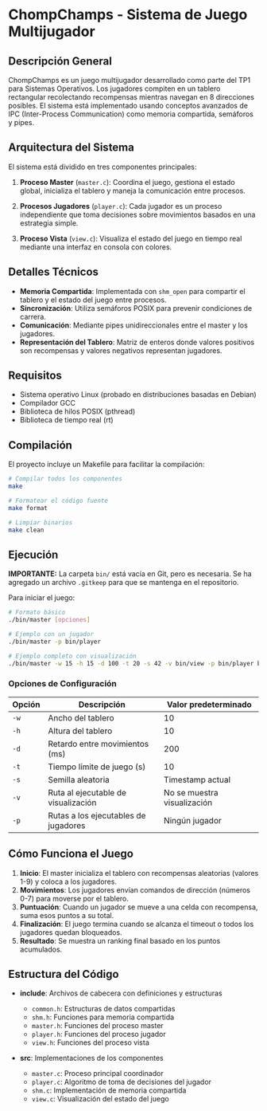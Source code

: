 # ChompChamps - Sistema de Juego Multijugador

## Descripción General

ChompChamps es un juego multijugador desarrollado como parte del TP1 para Sistemas Operativos. Los jugadores compiten en un tablero rectangular recolectando recompensas mientras navegan en 8 direcciones posibles. El sistema está implementado usando conceptos avanzados de IPC (Inter-Process Communication) como memoria compartida, semáforos y pipes.

## Arquitectura del Sistema

El sistema está dividido en tres componentes principales:

1. **Proceso Master** (`master.c`): Coordina el juego, gestiona el estado global, inicializa el tablero y maneja la comunicación entre procesos.

2. **Procesos Jugadores** (`player.c`): Cada jugador es un proceso independiente que toma decisiones sobre movimientos basados en una estrategia simple.

3. **Proceso Vista** (`view.c`): Visualiza el estado del juego en tiempo real mediante una interfaz en consola con colores.

## Detalles Técnicos

- **Memoria Compartida**: Implementada con `shm_open` para compartir el tablero y el estado del juego entre procesos.
- **Sincronización**: Utiliza semáforos POSIX para prevenir condiciones de carrera.
- **Comunicación**: Mediante pipes unidireccionales entre el master y los jugadores.
- **Representación del Tablero**: Matriz de enteros donde valores positivos son recompensas y valores negativos representan jugadores.

## Requisitos

- Sistema operativo Linux (probado en distribuciones basadas en Debian)
- Compilador GCC
- Biblioteca de hilos POSIX (pthread)
- Biblioteca de tiempo real (rt)

## Compilación

El proyecto incluye un Makefile para facilitar la compilación:

```bash
# Compilar todos los componentes
make

# Formatear el código fuente
make format

# Limpiar binarios
make clean
```

## Ejecución

**IMPORTANTE:** La carpeta `bin/` está vacía en Git, pero es necesaria. Se ha agregado un archivo `.gitkeep` para que se mantenga en el repositorio.

Para iniciar el juego:

```bash
# Formato básico
./bin/master [opciones]

# Ejemplo con un jugador
./bin/master -p bin/player

# Ejemplo completo con visualización
./bin/master -w 15 -h 15 -d 100 -t 20 -s 42 -v bin/view -p bin/player bin/player bin/player
```

### Opciones de Configuración

| Opción | Descripción | Valor predeterminado |
|--------|-------------|----------------------|
| `-w` | Ancho del tablero | 10 |
| `-h` | Altura del tablero | 10 |
| `-d` | Retardo entre movimientos (ms) | 200 |
| `-t` | Tiempo límite de juego (s) | 10 |
| `-s` | Semilla aleatoria | Timestamp actual |
| `-v` | Ruta al ejecutable de visualización | No se muestra visualización |
| `-p` | Rutas a los ejecutables de jugadores | Ningún jugador |

## Cómo Funciona el Juego

1. **Inicio**: El master inicializa el tablero con recompensas aleatorias (valores 1-9) y coloca a los jugadores.
2. **Movimientos**: Los jugadores envían comandos de dirección (números 0-7) para moverse por el tablero.
3. **Puntuación**: Cuando un jugador se mueve a una celda con recompensa, suma esos puntos a su total.
4. **Finalización**: El juego termina cuando se alcanza el timeout o todos los jugadores quedan bloqueados.
5. **Resultado**: Se muestra un ranking final basado en los puntos acumulados.

## Estructura del Código

- **include**: Archivos de cabecera con definiciones y estructuras
  - `common.h`: Estructuras de datos compartidas
  - `shm.h`: Funciones para memoria compartida
  - `master.h`: Funciones del proceso master
  - `player.h`: Funciones del proceso jugador
  - `view.h`: Funciones del proceso vista

- **src**: Implementaciones de los componentes
  - `master.c`: Proceso principal coordinador
  - `player.c`: Algoritmo de toma de decisiones del jugador
  - `shm.c`: Implementación de memoria compartida
  - `view.c`: Visualización del estado del juego
